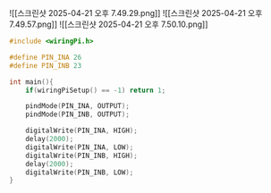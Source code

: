 ![[스크린샷 2025-04-21 오후 7.49.29.png]]
![[스크린샷 2025-04-21 오후 7.49.57.png]]
![[스크린샷 2025-04-21 오후 7.50.10.png]]


```c
#include <wiringPi.h>

#define PIN_INA 26
#define PIN_INB 23

int main(){
	if(wiringPiSetup() == -1) return 1;

	pindMode(PIN_INA, OUTPUT);
	pindMode(PIN_INB, OUTPUT);

	digitalWrite(PIN_INA, HIGH);
	delay(2000);
	digitalWrite(PIN_INA, LOW);
	digitalWrite(PIN_INB, HIGH);
	delay(2000);
	digitalWrite(PIN_INB, LOW);
}
